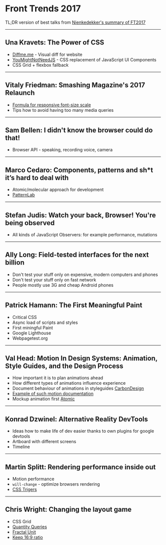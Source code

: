 # Front Trends 2017
TL;DR version of best talks from [Nienkedekker's summary of FT2017](https://github.com/nienkedekker/Front-Trends-2017)

----
## Una Kravets: The Power of CSS

- [Diffme.me](http://diffee.me/) - Visual diff for website
- [YouMightNotNeedJS](http://youmightnotneedjs.com/) - CSS replacement of JavaScript UI Components
- CSS Grid + flexbox fallback

---
## Vitaly Friedman: Smashing Magazine's 2017 Relaunch

- [Formula for responsive font-size scale](https://www.smashingmagazine.com/2016/05/fluid-typography/)
- Tips how to avoid having too many media queries

---
## Sam Bellen: I didn't know the browser could do that!

- Browser API - speaking, recording voice, camera

---
## Marco Cedaro: Components, patterns and sh*t it’s hard to deal with

- Atomic/molecular approach for development
- [PatternLab](http://patternlab.io/)

---
## Stefan Judis: Watch your back, Browser! You're being observed

- All kinds of JavaScript Observers: for example performance, mutations

---
## Ally Long: Field-tested interfaces for the next billion

- Don't test your stuff only on expensive, modern computers and phones
- Don't test your stuff only on fast network
- People mostly use 3G and cheap Android phones

---
## Patrick Hamann: The First Meaningful Paint

- Critical CSS
- Async load of scripts and styles
- First miningful Paint
- Google Lighthouse
- Webpagetest.org

---
## Val Head: Motion In Design Systems: Animation, Style Guides, and the Design Process

- How important it is to plan animations ahead
- How different types of animations influence experience
- Document behaviour of animations in styleguides [CarbonDesign](http://carbondesignsystem.com/)
- [Example of such motion documentation](https://www.lightningdesignsystem.com/guidelines/motion/)
- Mockup animation first [Atomic](https://atomic.io/)

---
## Konrad Dzwinel: Alternative Reality DevTools

- Ideas how to make life of dev easier thanks to own plugins for google devtools
- Artboard with different screens
- Timeline

---
## Martin Splitt: Rendering performance inside out

- Motion performance
- `will-change` - optimize browsers rendering
- [CSS Trigers](https://csstriggers.com/)

---
## Chris Wright: Changing the layout game

- CSS Grid
- [Quantity Queries](https://alistapart.com/article/quantity-queries-for-css)
- [Fractal Unit](https://www.w3.org/TR/css3-grid-layout/#fr-unit)
- [Keep 16:9 ratio](https://css-tricks.com/snippets/sass/maintain-aspect-ratio-mixin/)

